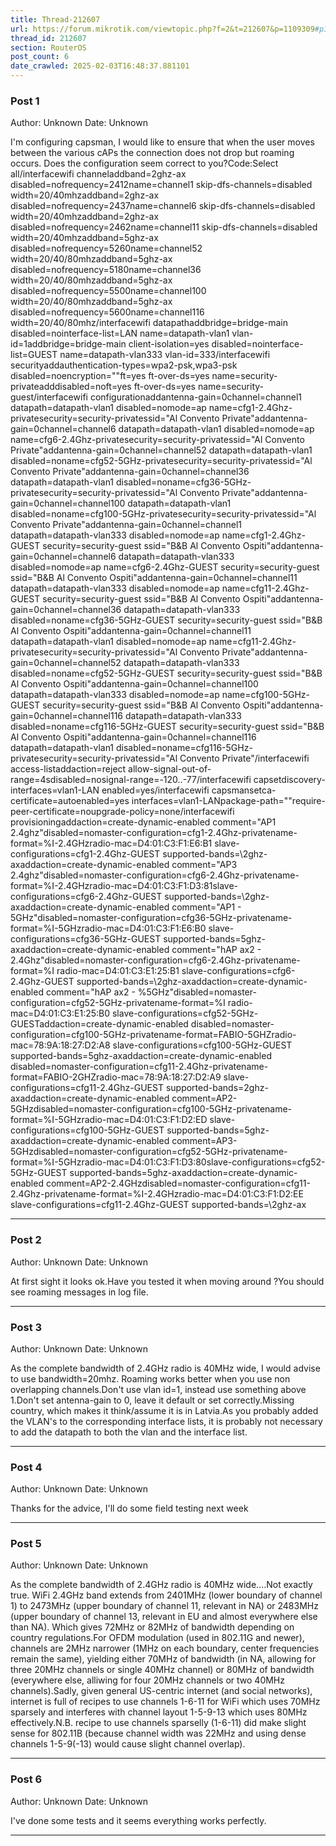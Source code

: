 ```yaml
---
title: Thread-212607
url: https://forum.mikrotik.com/viewtopic.php?f=2&t=212607&p=1109309#p1109309
thread_id: 212607
section: RouterOS
post_count: 6
date_crawled: 2025-02-03T16:48:37.881101
---
```


### Post 1
Author: Unknown
Date: Unknown

I'm configuring capsman, I would like to ensure that when the user moves between the various cAPs the connection does not drop but roaming occurs. Does the configuration seem correct to you?Code:Select all/interfacewifi channeladdband=2ghz-ax disabled=nofrequency=2412name=channel1 skip-dfs-channels=disabled width=20/40mhzaddband=2ghz-ax disabled=nofrequency=2437name=channel6 skip-dfs-channels=disabled width=20/40mhzaddband=2ghz-ax disabled=nofrequency=2462name=channel11 skip-dfs-channels=disabled width=20/40mhzaddband=5ghz-ax disabled=nofrequency=5260name=channel52 width=20/40/80mhzaddband=5ghz-ax disabled=nofrequency=5180name=channel36 width=20/40/80mhzaddband=5ghz-ax disabled=nofrequency=5500name=channel100 width=20/40/80mhzaddband=5ghz-ax disabled=nofrequency=5600name=channel116 width=20/40/80mhz/interfacewifi datapathaddbridge=bridge-main disabled=nointerface-list=LAN name=datapath-vlan1 vlan-id=1addbridge=bridge-main client-isolation=yes disabled=nointerface-list=GUEST name=datapath-vlan333 vlan-id=333/interfacewifi securityaddauthentication-types=wpa2-psk,wpa3-psk disabled=noencryption=""ft=yes ft-over-ds=yes name=security-privateadddisabled=noft=yes ft-over-ds=yes name=security-guest/interfacewifi configurationaddantenna-gain=0channel=channel1 datapath=datapath-vlan1 disabled=nomode=ap name=cfg1-2.4Ghz-privatesecurity=security-privatessid="Al Convento Private"addantenna-gain=0channel=channel6 datapath=datapath-vlan1 disabled=nomode=ap name=cfg6-2.4Ghz-privatesecurity=security-privatessid="Al Convento Private"addantenna-gain=0channel=channel52 datapath=datapath-vlan1 disabled=noname=cfg52-5GHz-privatesecurity=security-privatessid="Al Convento Private"addantenna-gain=0channel=channel36 datapath=datapath-vlan1 disabled=noname=cfg36-5GHz-privatesecurity=security-privatessid="Al Convento Private"addantenna-gain=0channel=channel100 datapath=datapath-vlan1 disabled=noname=cfg100-5GHz-privatesecurity=security-privatessid="Al Convento Private"addantenna-gain=0channel=channel1 datapath=datapath-vlan333 disabled=nomode=ap name=cfg1-2.4Ghz-GUEST security=security-guest ssid="B&B Al Convento Ospiti"addantenna-gain=0channel=channel6 datapath=datapath-vlan333 disabled=nomode=ap name=cfg6-2.4Ghz-GUEST security=security-guest ssid="B&B Al Convento Ospiti"addantenna-gain=0channel=channel11 datapath=datapath-vlan333 disabled=nomode=ap name=cfg11-2.4Ghz-GUEST security=security-guest ssid="B&B Al Convento Ospiti"addantenna-gain=0channel=channel36 datapath=datapath-vlan333 disabled=noname=cfg36-5GHz-GUEST security=security-guest ssid="B&B Al Convento Ospiti"addantenna-gain=0channel=channel11 datapath=datapath-vlan1 disabled=nomode=ap name=cfg11-2.4Ghz-privatesecurity=security-privatessid="Al Convento Private"addantenna-gain=0channel=channel52 datapath=datapath-vlan333 disabled=noname=cfg52-5GHz-GUEST security=security-guest ssid="B&B Al Convento Ospiti"addantenna-gain=0channel=channel100 datapath=datapath-vlan333 disabled=nomode=ap name=cfg100-5GHz-GUEST security=security-guest ssid="B&B Al Convento Ospiti"addantenna-gain=0channel=channel116 datapath=datapath-vlan333 disabled=noname=cfg116-5GHz-GUEST security=security-guest ssid="B&B Al Convento Ospiti"addantenna-gain=0channel=channel116 datapath=datapath-vlan1 disabled=noname=cfg116-5GHz-privatesecurity=security-privatessid="Al Convento Private"/interfacewifi access-listaddaction=reject allow-signal-out-of-range=4sdisabled=nosignal-range=-120..-77/interfacewifi capsetdiscovery-interfaces=vlan1-LAN enabled=yes/interfacewifi capsmansetca-certificate=autoenabled=yes interfaces=vlan1-LANpackage-path=""require-peer-certificate=noupgrade-policy=none/interfacewifi provisioningaddaction=create-dynamic-enabled comment="AP1 2.4ghz"disabled=nomaster-configuration=cfg1-2.4Ghz-privatename-format=%I-2.4GHzradio-mac=D4:01:C3:F1:E6:B1 slave-configurations=cfg1-2.4Ghz-GUEST supported-bands=\2ghz-axaddaction=create-dynamic-enabled comment="AP3 2.4ghz"disabled=nomaster-configuration=cfg6-2.4Ghz-privatename-format=%I-2.4GHzradio-mac=D4:01:C3:F1:D3:81slave-configurations=cfg6-2.4Ghz-GUEST supported-bands=\2ghz-axaddaction=create-dynamic-enabled comment="AP1 - 5GHz"disabled=nomaster-configuration=cfg36-5GHz-privatename-format=%I-5GHzradio-mac=D4:01:C3:F1:E6:B0 slave-configurations=cfg36-5GHz-GUEST supported-bands=5ghz-axaddaction=create-dynamic-enabled comment="hAP ax2 - 2.4Ghz"disabled=nomaster-configuration=cfg6-2.4Ghz-privatename-format=%I radio-mac=D4:01:C3:E1:25:B1 slave-configurations=cfg6-2.4Ghz-GUEST supported-bands=\2ghz-axaddaction=create-dynamic-enabled comment="hAP ax2 - %5GHz"disabled=nomaster-configuration=cfg52-5GHz-privatename-format=%I radio-mac=D4:01:C3:E1:25:B0 slave-configurations=cfg52-5GHz-GUESTaddaction=create-dynamic-enabled disabled=nomaster-configuration=cfg100-5GHz-privatename-format=FABIO-5GHZradio-mac=78:9A:18:27:D2:A8 slave-configurations=cfg100-5GHz-GUEST supported-bands=5ghz-axaddaction=create-dynamic-enabled disabled=nomaster-configuration=cfg11-2.4Ghz-privatename-format=FABIO-2GHZradio-mac=78:9A:18:27:D2:A9 slave-configurations=cfg11-2.4Ghz-GUEST supported-bands=2ghz-axaddaction=create-dynamic-enabled comment=AP2-5GHzdisabled=nomaster-configuration=cfg100-5GHz-privatename-format=%I-5GHzradio-mac=D4:01:C3:F1:D2:ED slave-configurations=cfg100-5GHz-GUEST supported-bands=5ghz-axaddaction=create-dynamic-enabled comment=AP3-5GHzdisabled=nomaster-configuration=cfg52-5GHz-privatename-format=%I-5GHzradio-mac=D4:01:C3:F1:D3:80slave-configurations=cfg52-5GHz-GUEST supported-bands=5ghz-axaddaction=create-dynamic-enabled comment=AP2-2.4GHzdisabled=nomaster-configuration=cfg11-2.4Ghz-privatename-format=%I-2.4GHzradio-mac=D4:01:C3:F1:D2:EE slave-configurations=cfg11-2.4Ghz-GUEST supported-bands=\2ghz-ax

---
### Post 2
Author: Unknown
Date: Unknown

At first sight it looks ok.Have you tested it when moving around ?You should see roaming messages in log file.

---
### Post 3
Author: Unknown
Date: Unknown

As the complete bandwidth of 2.4GHz radio is 40MHz wide, I would advise to use bandwidth=20mhz. Roaming works better when you use non overlapping channels.Don't use vlan id=1, instead use something above 1.Don't set antenna-gain to 0, leave it default or set correctly.Missing country, which makes it think/assume it is in Latvia.As you probably added the VLAN's to the corresponding interface lists, it is probably not necessary to add the datapath to both the vlan and the interface list.

---
### Post 4
Author: Unknown
Date: Unknown

Thanks for the advice, I'll do some field testing next week

---
### Post 5
Author: Unknown
Date: Unknown

As the complete bandwidth of 2.4GHz radio is 40MHz wide....Not exactly true. WiFi 2.4GHz band extends from 2401MHz (lower boundary of channel 1) to 2473MHz (upper boundary of channel 11, relevant in NA) or 2483MHz (upper boundary of channel 13, relevant in EU and almost everywhere else than NA). Which gives 72MHz or 82MHz of bandwidth depending on country regulations.For OFDM modulation (used in 802.11G and newer), channels are 2MHz narrower (1MHz on each boundary, center frequencies remain the same), yielding either 70MHz of bandwidth (in NA, allowing for three 20MHz channels or single 40MHz channel) or 80MHz of bandwidth (everywhere else, alliwing for four 20MHz channels or two 40MHz channels).Sadly, given general US-centric internet (and social networks), internet is full of recipes to use channels 1-6-11 for WiFi which uses 70MHz sparsely and interferes with channel layout 1-5-9-13 which uses 80MHz effectively.N.B. recipe to use channels sparselly (1-6-11) did make slight sense for 802.11B (because channel width was 22MHz and using dense channels 1-5-9(-13) would cause slight channel overlap).

---
### Post 6
Author: Unknown
Date: Unknown

I've done some tests and it seems everything works perfectly.

---
